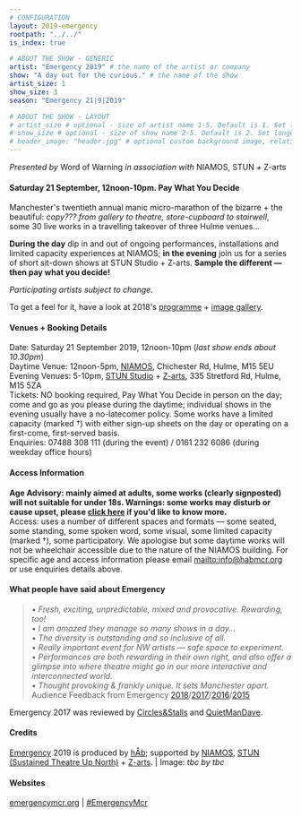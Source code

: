 ```yaml
---
# CONFIGURATION
layout: 2019-emergency
rootpath: "../../"
is_index: true

# ABOUT THE SHOW - GENERIC
artist: "Emergency 2019" # the name of the artist or company
show: "A day out for the curious." # the name of the show
artist_size: 1
show_size: 3
season: "Emergency 21|9|2019"

# ABOUT THE SHOW - LAYOUT
# artist_size # optional - size of artist name 1-5. Default is 1. Set longer names to lower values
# show_size # optional - size of show name 2-5. Default is 2. Set longer names to lower values
# header_image: "header.jpg" # optional custom background image, relative to current page
---
```

*Presented by* Word of Warning *in association with* NIAMOS, STUN *+* Z-arts           
         
#### Saturday 21 September, 12noon-10pm. Pay What You Decide             
Manchester's twentieth annual manic micro-marathon of the bizarre + the beautiful: *copy??? from gallery to theatre, store-cupboard to stairwell*, some 30 live works in a travelling takeover of three Hulme venues…         
            
**During the day** dip in and out of ongoing performances, installations and limited capacity experiences at NIAMOS; **in the evening** join us for a series of short sit-down shows at STUN Studio + Z-arts. **Sample the different — then pay what you decide!**          
        
*Participating artists subject to change.*         
        
To get a feel for it, have a look at 2018's [programme](/archive/2018-emergency) + [image gallery](/galleries/2018-emergency).         
         
#### Venues + Booking Details         
Date: Saturday 21 September 2019, 12noon-10pm (*last show ends about 10.30pm*)           
Daytime Venue: 12noon-5pm, <a href="http://www.niamos.space" target="_blank">NIAMOS</a>, Chichester Rd, Hulme, M15 5EU        
Evening Venues: 5-10pm, <a href="http://stunlive.com" target="_blank">STUN Studio</a> + <a href="http://www.z-arts.org/about-us/getting-here" target="_blank">Z-arts</a>, 335 Stretford Rd, Hulme, M15 5ZA        
Tickets: NO booking required, Pay What You Decide in person on the day; come and go as you please during the daytime; individual shows in the evening usually have a no-latecomer policy. Some works have a limited capacity (marked †) with either sign-up sheets on the day or operating on a first-come, first-served basis.       
Enquiries: 07488 308 111 (during the event) / 0161 232 6086 (during weekday office hours)          
         
#### Access Information       
**Age Advisory: mainly aimed at adults, some works (clearly signposted) will not suitable for under 18s. Warnings: some works may disturb or cause upset, please [click here](/warnings) if you'd like to know more.**<br>Access: uses a number of different spaces and formats — some seated, some standing, some spoken word, some visual, some limited capacity (marked †), some participatory. We apologise but some daytime works will not be wheelchair accessible due to the nature of the NIAMOS building. For specific age and access information please email <mailto:info@habmcr.org> or use enquiries details above.        
            
#### What people have said about Emergency         
>• *Fresh, exciting, unpredictable, mixed and provocative. Rewarding, too!*<br>• *I am amazed they manage so many shows in a day…*<br>• *The diversity is outstanding and so inclusive of all.*<br>• *Really important event for NW artists — safe space to experiment.*<br>• *Performances are both rewarding in their own right, and also offer a glimpse into where theatre might go in our more interactive and interconnected world.*<br>• *Thought provoking & frankly unique. It sets Manchester apart.*<br>Audience Feedback from Emergency [2018](/archive/2018-emergency)/[2017](/archive/2017-emergency)/[2016](/archive/2016-emergency)/[2015](/archive/2015-emergency)          
         
Emergency 2017 was reviewed by <a href="http://circlesandstalls.wordpress.com/2017/10/01/emergency-2017" target="_blank">Circles&Stalls</a> and <a href="http://quietmandave.co.uk/2017/10/emergency-2017" target="_blank">QuietManDave</a>.        
          
#### Credits         
[Emergency](/hab/emergency) 2019 is produced by [hÅb](/hab); supported by <a href="http://www.niamos.space" target="_blank">NIAMOS</a>, <a href="http://stunlive.com" target="_blank">STUN (Sustained Theatre Up North)</a> + <a href="http://www.z-arts.org" target="_blank">Z-arts</a>. | Image: *tbc by tbc*         
               
#### Websites
<a href="http://emergencymcr.org" target="_blank">emergencymcr.org</a> | <a href="http://twitter.com/hashtag/EmergencyMcr" target="_blank">#EmergencyMcr</a>
